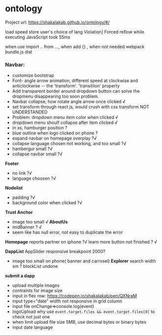 # ontology
Project url: https://shakalakab.github.io/ontology/#/

load speed
store user's choice of lang
Violation] Forced reflow while executing JavaScript took 55ms

when use import .. from ..., when add {} , when not needed
webpack bundle.js dist
### Navbar: 

+ customize bootstrap
+ Font- angle arrow animation, different speed at clockwise and anticlockwise -- the 'transform'. 'transitiion' property
+ Add transparent border around dropdown button can solve the dropmenu disappearing too soon problem.
+ Navbar collapse, how rotate angle arrow once clicked √
+ set transform through react js, would crush with css transform  NOT UNDERSTANDED
+ Problem: dropdown menu item color when clicked √
+ dropdown menu shoulf collapse after item clicked √
+ in xs, hamburger position ?
+ blue outline when logo clicked on phone ?
+ expand navbar on homepage overplay ?√
+ collapse language chosen not working, and too small ?√
+ hambergur small ?√
+ collapse navbar small ?√

**Footer**
+ no link ?√
+ language choosen ?√

**Nodelist**
+ padding  ?√
+ background color when clicked ?√

**Trust Anchor**
+ image too small √
**AboutUs**
+ midBanner ? √
+ seem like has null error, not easy to duplicate the error

**Homepage**
reports
partner on iphone ?√
learn more button not finished ? √

**DappList**
AppSlider responsive breakpoint 2000?
+ image too small on phone( banner and carrosel)
**Explorer**
search width sm ?
blockList undone

**submit a dapp**
+ upload multiple images
+ contraints for image size
+ input in flex row: https://codepen.io/shakalakab/pen/QXNraM
+ input type="date" width not responsive in grid column
+ input file onChange=>console.log(event)
+ logoUpload why use `event.target.files && event.target.files[0]` to check not just one 
+ when limit upload file size 5MB, use decimal bytes or binary bytes
+ input date language
